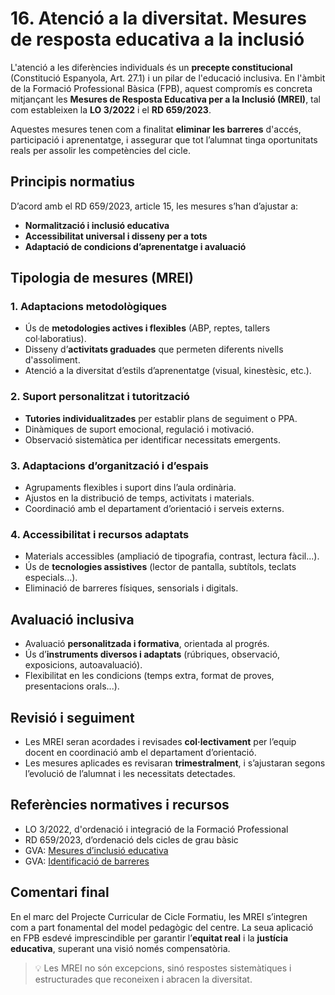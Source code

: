 # 16. Atenció a la diversitat. Mesures de resposta educativa a la inclusió

L'atenció a les diferències individuals és un **precepte constitucional** (Constitució Espanyola, Art. 27.1) i un pilar de l'educació inclusiva. En l'àmbit de la Formació Professional Bàsica (FPB), aquest compromís es concreta mitjançant les **Mesures de Resposta Educativa per a la Inclusió (MREI)**, tal com estableixen la **LO 3/2022** i el **RD 659/2023**.

Aquestes mesures tenen com a finalitat **eliminar les barreres** d'accés, participació i aprenentatge, i assegurar que tot l’alumnat tinga oportunitats reals per assolir les competències del cicle.

## Principis normatius

D’acord amb el RD 659/2023, article 15, les mesures s’han d’ajustar a:

- **Normalització i inclusió educativa**
- **Accessibilitat universal i disseny per a tots**
- **Adaptació de condicions d’aprenentatge i avaluació**

## Tipologia de mesures (MREI)

### 1. Adaptacions metodològiques

- Ús de **metodologies actives i flexibles** (ABP, reptes, tallers col·laboratius).
- Disseny d’**activitats graduades** que permeten diferents nivells d'assoliment.
- Atenció a la diversitat d’estils d’aprenentatge (visual, kinestèsic, etc.).

### 2. Suport personalitzat i tutorització

- **Tutories individualitzades** per establir plans de seguiment o PPA.
- Dinàmiques de suport emocional, regulació i motivació.
- Observació sistemàtica per identificar necessitats emergents.

### 3. Adaptacions d’organització i d’espais

- Agrupaments flexibles i suport dins l’aula ordinària.
- Ajustos en la distribució de temps, activitats i materials.
- Coordinació amb el departament d’orientació i serveis externs.

### 4. Accessibilitat i recursos adaptats

- Materials accessibles (ampliació de tipografia, contrast, lectura fàcil...).
- Ús de **tecnologies assistives** (lector de pantalla, subtítols, teclats especials...).
- Eliminació de barreres físiques, sensorials i digitals.

## Avaluació inclusiva

- Avaluació **personalitzada i formativa**, orientada al progrés.
- Ús d’**instruments diversos i adaptats** (rúbriques, observació, exposicions, autoavaluació).
- Flexibilitat en les condicions (temps extra, format de proves, presentacions orals...).

## Revisió i seguiment

- Les MREI seran acordades i revisades **col·lectivament** per l’equip docent en coordinació amb el departament d’orientació.
- Les mesures aplicades es revisaran **trimestralment**, i s’ajustaran segons l’evolució de l’alumnat i les necessitats detectades.

## Referències normatives i recursos

- LO 3/2022, d'ordenació i integració de la Formació Professional
- RD 659/2023, d’ordenació dels cicles de grau bàsic
- GVA: [Mesures d’inclusió educativa](https://ceice.gva.es/va/web/inclusioeducativa)
- GVA: [Identificació de barreres](https://ceice.gva.es/es/web/inclusioeducativa/identificacio-de-barreres)

## Comentari final

En el marc del Projecte Curricular de Cicle Formatiu, les MREI s’integren com a part fonamental del model pedagògic del centre. La seua aplicació en FPB esdevé imprescindible per garantir l’**equitat real** i la **justícia educativa**, superant una visió només compensatòria.

> 💡 Les MREI no són excepcions, sinó respostes sistemàtiques i estructurades que reconeixen i abracen la diversitat.
<!--
L'atenció a les diferències individuals de les persones és un precepte constitucional que ha de tindre reflex en els centres educatius. 

Constitució Espanyola. Article 27. 1. Tots tenen el dret a l'educació. 
[...] 

Com a equips docents i tenint en compte l'increment de matrícula d'alumnat amb necessitats específiques de suport educatiu en cicles formatius, és necessari assegurar les adaptacions organitzatives, d'accés, curriculars i metodològiques que responguen a  les característiques i les necessitats de cada individu. 

El Sistema de Formació Professional ha d'adaptar-se a estos mandats i els centres han  de determinar a través del PAC i dels diferents PCCF la manera com els equips docents  concretaran la inclusió de l'alumnat amb necessitats.  

RD 659/23. Article 15. Atenció a les diferències individuals 
1. L'atenció diferenciada que requerisquen determinades persones es regix per: a) Els principis de normalització, inclusió i accessibilitat. b) L'adaptació de condicions facilitadores de l'adquisició dels aprenentatges i de les avaluacions a les necessitats de suport formatiu. 

-->
